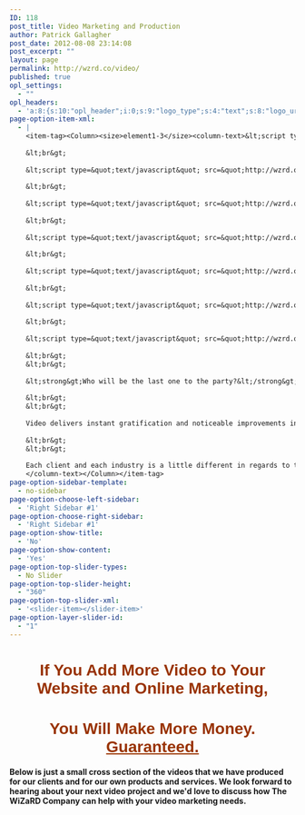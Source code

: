 ```yaml
---
ID: 118
post_title: Video Marketing and Production
author: Patrick Gallagher
post_date: 2012-08-08 23:14:08
post_excerpt: ""
layout: page
permalink: http://wzrd.co/video/
published: true
opl_settings:
  - ""
opl_headers:
  - 'a:8:{s:10:"opl_header";i:0;s:9:"logo_type";s:4:"text";s:8:"logo_url";s:0:"";s:9:"text_logo";s:18:"The WiZaRD Company";s:10:"logo_color";s:6:"595959";s:9:"logo_font";s:25:"google|"Arvo", serif|Arvo";s:9:"logo_size";s:2:"26";s:10:"logo_align";s:4:"left";}'
page-option-item-xml:
  - |
    <item-tag><Column><size>element1-3</size><column-text>&lt;script type=&quot;text/javascript&quot; src=&quot;http://wzrd.overtlypress.com/evs/player/bWF4aW1hbC1udW1ibmVzcy5tcDQ=/?responsive=1&amp;autoResponsive=1&amp;container=evp-F66XTF4ZS7&quot;&gt;&lt;/script&gt;&lt;div id=&quot;evp-F66XTF4ZS7&quot; data-role=&quot;evp-video&quot; data-evp-id=&quot;bWF4aW1hbC1udW1ibmVzcy5tcDQ=&quot;&gt;&lt;/div&gt;
    
    &lt;br&gt;
    
    &lt;script type=&quot;text/javascript&quot; src=&quot;http://wzrd.overtlypress.com/evs/player/d2hwLWZpbmFsLm1wNA==/?responsive=1&amp;autoResponsive=1&amp;container=evp-89LSKNF0AM&quot;&gt;&lt;/script&gt;&lt;div id=&quot;evp-89LSKNF0AM&quot; data-role=&quot;evp-video&quot; data-evp-id=&quot;d2hwLWZpbmFsLm1wNA==&quot;&gt;&lt;/div&gt;
    
    &lt;br&gt;
    
    &lt;script type=&quot;text/javascript&quot; src=&quot;http://wzrd.overtlypress.com/evs/player/UkVUUy13ZWxjb21lLWZpbmFsLm1wNA==/?responsive=1&amp;autoResponsive=1&amp;container=evp-CI3Y9KP6OT&quot;&gt;&lt;/script&gt;&lt;div id=&quot;evp-CI3Y9KP6OT&quot; data-role=&quot;evp-video&quot; data-evp-id=&quot;UkVUUy13ZWxjb21lLWZpbmFsLm1wNA==&quot;&gt;&lt;/div&gt;</column-text></Column><Column><size>element1-3</size><column-text>&lt;script type=&quot;text/javascript&quot; src=&quot;http://wzrd.overtlypress.com/evs/player/aW1wYWN0LXdlbGNvbWUubXA0/?responsive=1&amp;autoResponsive=1&amp;container=evp-QXF8FH36LZ&quot;&gt;&lt;/script&gt;&lt;div id=&quot;evp-QXF8FH36LZ&quot; data-role=&quot;evp-video&quot; data-evp-id=&quot;aW1wYWN0LXdlbGNvbWUubXA0&quot;&gt;&lt;/div&gt;
    
    &lt;br&gt;
    
    &lt;script type=&quot;text/javascript&quot; src=&quot;http://wzrd.overtlypress.com/evs/player/c3ByaW5nYnJvb2stZmluYWwubXA0/?responsive=1&amp;autoResponsive=1&amp;profile=wzrdco&amp;container=evp-MYRUEW6RLI&quot;&gt;&lt;/script&gt;&lt;div id=&quot;evp-MYRUEW6RLI&quot; data-role=&quot;evp-video&quot; data-evp-id=&quot;c3ByaW5nYnJvb2stZmluYWwubXA0&quot;&gt;&lt;/div&gt;
    
    &lt;br&gt;
    
    &lt;script type=&quot;text/javascript&quot; src=&quot;http://wzrd.overtlypress.com/evs/player/b2tlbW9zLWhvbWVzLm1wNA==/?responsive=1&amp;autoResponsive=1&amp;profile=wzrdco&amp;container=evp-F3CCBXWD13&quot;&gt;&lt;/script&gt;&lt;div id=&quot;evp-F3CCBXWD13&quot; data-role=&quot;evp-video&quot; data-evp-id=&quot;b2tlbW9zLWhvbWVzLm1wNA==&quot;&gt;&lt;/div&gt;</column-text></Column><Column><size>element1-3</size><column-text>&lt;script type=&quot;text/javascript&quot; src=&quot;http://wzrd.overtlypress.com/evs/player/RExELXZpZGVvLm1wNA==/?responsive=1&amp;autoResponsive=1&amp;container=evp-TZHGWLITNK&quot;&gt;&lt;/script&gt;&lt;div id=&quot;evp-TZHGWLITNK&quot; data-role=&quot;evp-video&quot; data-evp-id=&quot;RExELXZpZGVvLm1wNA==&quot;&gt;&lt;/div&gt;
    
    &lt;br&gt;
    
    &lt;script type=&quot;text/javascript&quot; src=&quot;http://wzrd.overtlypress.com/evs/player/cmljay1jb29rLm1wNA==/?responsive=1&amp;autoResponsive=1&amp;container=evp-PV49UXBZHB&quot;&gt;&lt;/script&gt;&lt;div id=&quot;evp-PV49UXBZHB&quot; data-role=&quot;evp-video&quot; data-evp-id=&quot;cmljay1jb29rLm1wNA==&quot;&gt;&lt;/div&gt;
    
    &lt;br&gt;
    
    &lt;script type=&quot;text/javascript&quot; src=&quot;http://wzrd.overtlypress.com/evs/player/YnVyY2hhbS1maW5hbC5tcDQ=/?responsive=1&amp;autoResponsive=1&amp;container=evp-R2QELCCMWU&quot;&gt;&lt;/script&gt;&lt;div id=&quot;evp-R2QELCCMWU&quot; data-role=&quot;evp-video&quot; data-evp-id=&quot;YnVyY2hhbS1maW5hbC5tcDQ=&quot;&gt;&lt;/div&gt;</column-text></Column><Column><size>element1-1</size><column-text>You simply won't find a single tool in any marketing arsenal, anywhere, which is more powerful than video. It helps you get traffic, it helps you create conversion, it helps you maintain engagement. Many small business think that they can't afford video marketing and production from a third party. The truth of the matter is that most companies can't afford NOT to have video. Your competitors are probably thinking the same thing: &quot;We really need to get some videos around for our website...&quot;
    
    &lt;br&gt;
    &lt;br&gt;
    
    &lt;strong&gt;Who will be the last one to the party?&lt;/strong&gt;
    
    &lt;br&gt;
    &lt;br&gt;
    
    Video delivers instant gratification and noticeable improvements in multiple categories - traffic, leads, revenues, retention, total visitor value. Video also delivers longterm benefits that keep improving day after day and year after year. There is no single tactic or strategy that you can implement in your online marketing that will give you a higher return on investment. That is our promise and it is a fact that no one in any industry can refute.
    
    &lt;br&gt;
    &lt;br&gt;
    
    Each client and each industry is a little different in regards to the types of messages, the duration and the nature of the videos that you'll want to produce in order to the get the most bang for your buck. But the fact remains that having video, or more videos, works in every market and in every niche.
    </column-text></Column></item-tag>
page-option-sidebar-template:
  - no-sidebar
page-option-choose-left-sidebar:
  - 'Right Sidebar #1'
page-option-choose-right-sidebar:
  - 'Right Sidebar #1'
page-option-show-title:
  - 'No'
page-option-show-content:
  - 'Yes'
page-option-top-slider-types:
  - No Slider
page-option-top-slider-height:
  - "360"
page-option-top-slider-xml:
  - '<slider-item></slider-item>'
page-option-layer-slider-id:
  - "1"
---
```

<h1 style="text-align: center"><span style="font-family: impact, charcoal, sans-serif;color: #993300">If You Add More Video to Your Website and Online Marketing, </span></h1>
<h1 style="text-align: center"><span style="font-family: impact, charcoal, sans-serif;color: #993300">You Will Make More Money. <span style="text-decoration: underline">Guaranteed.</span></span></h1>
<strong>Below is just a small cross section of the videos that we have produced for our clients and for our own products and services. We look forward to hearing about your next video project and we'd love to discuss how The WiZaRD Company can help with your video marketing needs.</strong>